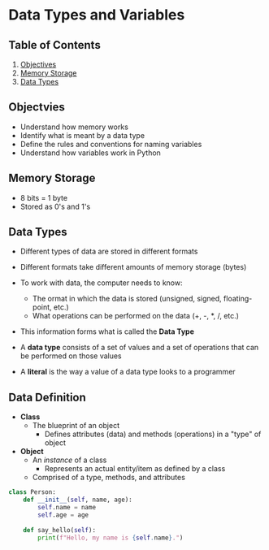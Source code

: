 # Data Types and Variables

## Table of Contents

1. [Objectives](#objectvies)
2. [Memory Storage](#memory-storage)
3. [Data Types](#data-types)

## Objectvies

- Understand how memory works
- Identify what is meant by a data type
- Define the rules and conventions for naming variables
- Understand how variables work in Python

## Memory Storage

- 8 bits = 1 byte
- Stored as 0's and 1's

## Data Types

- Different types of data are stored in different formats
- Different formats take different amounts of memory storage (bytes)
- To work with data, the computer needs to know:
    - The ormat in which the data is stored (unsigned, signed, floating-point, etc.)
    - What operations can be performed on the data (+, -, *, /, etc.)
- This information forms what is called the **Data Type**  

- A **data type** consists of a set of values and a set of operations that can be performed on those values
- A **literal** is the way a value of a data type looks to a programmer

## Data Definition

- **Class**
  - The blueprint of an object
    - Defines attributes (data) and methods (operations) in a "type" of object
- **Object**
    - An *instance* of a class
        - Represents an actual entity/item as defined by a class
    - Comprised of a type, methods, and attributes
```python
class Person:
    def __init__(self, name, age):
        self.name = name
        self.age = age
    
    def say_hello(self):
        print(f"Hello, my name is {self.name}.")
```
